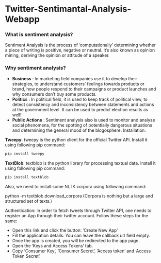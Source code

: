# Twitter-Sentimantal-Analysis-Webapp

### What is sentiment analysis?
Sentiment Analysis is the process of ‘computationally’ determining whether a piece of writing is positive, negative or neutral. It’s also known as opinion mining, deriving the opinion or attitude of a speaker.

### Why sentiment analysis?

- **Business** : In marketing field companies use it to develop their strategies, to understand customers’ feelings towards products or brand, how people respond to their campaigns or product launches and why consumers don’t buy some
products.
- **Politics** : In political field, it is used to keep track of political view, to detect consistency and inconsistency between statements and actions at the government level. It can be used to predict election results as well!
- **Public Actions** : Sentiment analysis also is used to monitor and analyse social phenomena, for the spotting of potentially dangerous situations and determining the general mood of the blogosphere.
Installation:



**Tweepy**: tweepy is the python client for the official Twitter API.
Install it using following pip command:
```sh
pip install tweepy
```
**TextBlob**: textblob is the python library for processing textual data.
Install it using following pip command:
```sh
pip install textblob
```
Also, we need to install some NLTK corpora using following command:

python -m textblob.download_corpora
(Corpora is nothing but a large and structured set of texts.)

Authentication:
In order to fetch tweets through Twitter API, one needs to register an App through their twitter account. Follow these steps for the same:

- Open this link and click the button: ‘Create New App’
- Fill the application details. You can leave the callback url field empty.
- Once the app is created, you will be redirected to the app page.
- Open the ‘Keys and Access Tokens’ tab.
- Copy ‘Consumer Key’, ‘Consumer Secret’, ‘Access token’ and ‘Access Token Secret’.
